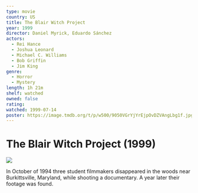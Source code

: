 ```yaml
---
type: movie
country: US
title: The Blair Witch Project
year: 1999
director: Daniel Myrick, Eduardo Sánchez
actors:
  - Rei Hance
  - Joshua Leonard
  - Michael C. Williams
  - Bob Griffin
  - Jim King
genre:
  - Horror
  - Mystery
length: 1h 21m
shelf: watched
owned: false
rating:
watched: 1999-07-14
poster: https://image.tmdb.org/t/p/w500/9050VGrYjYrEjpOvDZVAngLbg1f.jpg
---
```


# The Blair Witch Project (1999)

![](https://image.tmdb.org/t/p/w500/9050VGrYjYrEjpOvDZVAngLbg1f.jpg)

In October of 1994 three student filmmakers disappeared in the woods near Burkittsville, Maryland, while shooting a documentary. A year later their footage was found.